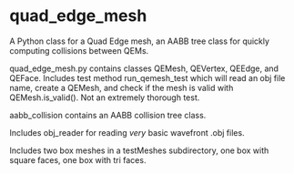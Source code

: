 quad_edge_mesh
==============

A Python class for a Quad Edge mesh, an AABB tree class for quickly computing collisions between QEMs.

quad_edge_mesh.py contains classes QEMesh, QEVertex, QEEdge, and QEFace. Includes test method run_qemesh_test which will read an obj file name, create a QEMesh, and check if the mesh is valid with QEMesh.is_valid(). Not an extremely thorough test.

aabb_collision contains an AABB collision tree class.

Includes obj_reader for reading *very* basic wavefront .obj files.

Includes two box meshes in a testMeshes subdirectory, one box with square faces, one box with tri faces.
